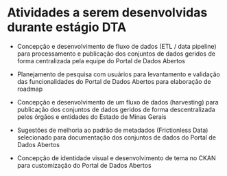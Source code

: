 # Atividades a serem desenvolvidas durante estágio DTA

- Concepção e desenvolvimento de fluxo de dados (ETL / data pipeline) para processamento e publicação dos conjuntos de dados geridos de forma centralizada pela equipe do Portal de Dados Abertos

- Planejamento de pesquisa com usuários para levantamento e validação das funcionalidades do Portal de Dados Abertos para elaboração de roadmap

- Concepção e desenvolvimento de um fluxo de dados (harvesting) para publicação dos conjuntos de dados geridos de forma descentralizada pelos órgãos e entidades do Estado de Minas Gerais

- Sugestões de melhoria ao padrão de metadados (Frictionless Data) selecionado para documentação dos conjuntos de dados do Portal de Dados Abertos

- Concepção de identidade visual e desenvolvimento de tema no CKAN para customização do Portal de Dados Abertos
